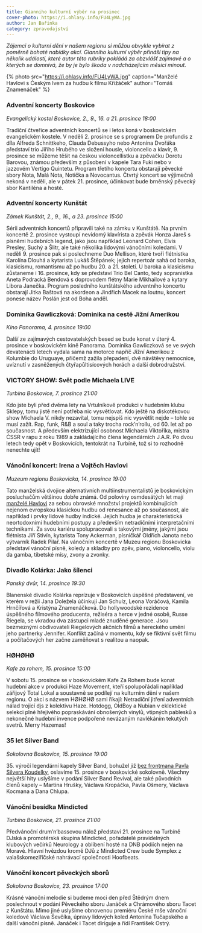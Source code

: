 ```yaml
---
title: Gianniho kulturní výběr na prosinec
cover-photo: https://i.ohlasy.info/FU4LyWA.jpg
author: Jan Bařinka
category: zpravodajství
---
```


*Zájemci o kulturní dění v našem regionu si můžou obvykle vybírat z poměrně bohaté nabídky akcí. Gianniho kulturní výběr přináší tipy na několik událostí, které autor této rubriky pokládá za obzvlášť zajímavé a o kterých se domnívá, že by je bylo škoda v nadcházejícím měsíci minout.*

{% photo src="https://i.ohlasy.info/FU4LyWA.jpg" caption="Manželé Havlovi s Českým lvem za hudbu k filmu Křižáček" author="Tomáš Znamenáček" %}

### Adventní koncerty Boskovice

*Evangelický kostel Boskovice, 2., 9., 16. a 21. prosince 18:00*

Tradiční čtveřice adventních koncertů se i letos koná v boskovickém evangelickém kostele. V neděli 2. prosince se s programem De profundis z díla Alfreda Schnittkeho, Clauda Debussyho nebo Antonína Dvořáka představí trio Jiřího Hrubého ve složení housle, violoncello a klavír, 9. prosince se můžeme těšit na českou violoncellistku a zpěvačku Dorotu Barovou, známou především z působení v kapele Tara Fuki nebo v jazzovém Vertigo Quintetu. Program třetího koncertu obstarají pěvecké sbory Nota, Malá Nota, Notička a Novocantus. Čtvrtý koncert se výjimečně nekoná v neděli, ale v pátek 21. prosince, účinkovat bude brněnský pěvecký sbor Kantiléna a hosté.

### Adventní koncerty Kunštát

*Zámek Kunštát, 2., 9., 16., a 23. prosince 15:00*

Sérii adventních koncertů připravili také na zámku v Kunštátě. Na prvním koncertě 2. prosince vystoupí nevidomý klavírista a zpěvák Honza Jareš s písněmi hudebních legend, jako jsou například Leonard Cohen, Elvis Presley, Suchý a Šlitr, ale také několika lidovými vánočními koledami. V neděli 9. prosince pak si poslechneme Duo Mellison, které tvoří flétnistka Karolína Dlouhá a kytarista Lukáš Štěpánek; jejich repertoár sahá od baroka, klasicismu, romantismu až po hudbu 20. a 21. století. U baroka a klasicismu zůstaneme i 16. prosince, kdy se představí Trio Bel Canto, tedy sopranistka Aneta Podracká Bendová s doprovodem flétny Marie Mikhailové a kytary Libora Janečka. Program posledního kunštátského adventního koncertu obstarají Jitka Baštová na akordeon a Jindřich Macek na loutnu, koncert ponese název Poslán jest od Boha anděl.

### Dominika Gawliczková: Dominika na cestě Jižní Amerikou

*Kino Panorama, 4. prosince 19:00*

Další ze zajímavých cestovatelských besed se bude konat v úterý 4. prosince v boskovickém kině Panorama. Dominika Gawliczková se ve svých devatenácti letech vydala sama na motorce napříč Jižní Amerikou z Kolumbie do Uruguaye, přičemž zažila přepadení, dvě návštěvy nemocnice, uvíznutí v zasněžených čtyřapůltisícových horách a další dobrodružství.

### VICTORY SHOW: Svět podle Michaela LIVE

*Turbína Boskovice, 7. prosince 21:00*

Kdo jste byli před dvěma lety na Vrtulníkově produkci v hudebním klubu Sklepy, tomu jistě není potřeba nic vysvětlovat. Kdo ještě na diskotékovou show Michaela V. nikdy nezavítal, tomu nejspíš nic vysvětlit nejde – tohle se musí zažít. Rap, funk, R&B a soul a taky trocha rock’n’rollu, od 60. let až po současnost. A především elektrizující osobnost Michaela Viktoříka, mistra ČSSR v rapu z roku 1989 a zakládajícího člena legendárních J.A.R. Po dvou letech tedy opět v Boskovicích, tentokrát na Turbíně, tož si to rozhodně nenechte ujít!

### Vánoční koncert: Irena a Vojtěch Havlovi

*Muzeum regionu Boskovicka, 14. prosince 19:00*

Tato manželská dvojice alternativních multiinstrumentalistů je boskovickým posluchačům většinou dobře známá. Od poloviny osmdesátých let mají [manželé Havlovi](http://www.ohlasy.info/clanky/2018/04/rozhovor-havlovi.html) za sebou obrovské množství projektů kombinujících nejenom evropskou klasickou hudbu od renesance až po současnost, ale například i prvky lidové hudby indické. Jejich hudba je charakteristická neortodoxními hudebními postupy a především netradičními interpretačními technikami. Za svou kariéru spolupracovali s takovými jmény, jakými jsou flétnista Jiří Stivín, kytarista Tony Ackerman, písničkář Oldřich Janota nebo výtvarník Radek Pilař. Na vánočním koncertě v Muzeu regionu Boskovicka představí vánoční písně, koledy a skladby pro zpěv, piano, violoncello, violu da gamba, tibetské mísy, zvony a zvonky.

### Divadlo Kolárka: Jako šílenci

*Panský dvůr, 14. prosince 19:30*

Blanenské divadlo Kolárka reprízuje v Boskovicích úspěšné představení, ve kterém v režii Jana Doležela účinkují Jan Schulz, Leona Voráčová, Kamila Hrnčířová a Kristýna Znamenáčková. Do hollywoodské rezidence úspěšného filmového producenta, režiséra a herce v jedné osobě, Russe Riegela, se vkradou dva zástupci mladé znuděné generace. Jsou bezmeznými obdivovateli Riegelových akčních filmů a hereckého umění jeho partnerky Jennifer. Konflikt začíná v momentu, kdy se fiktivní svět filmu a počítačových her začne zaměňovat s realitou a naopak.

### HØHØHØ

*Kafe za rohem, 15. prosince 15:00*

V sobotu 15. prosince se v boskovickém Kafe Za Rohem bude konat hudební akce v produkci Haze Movement, kteří spolupořádali například zářijový Total Lokal a soustavně se podílejí na kulturním dění v našem regionu. O akci s názvem HØHØHØ sami říkají: Netradiční jitření adventních nálad trojicí djs z kolektivu Haze. Hotdogg, OldBoy a Nubian v eklektické selekci plné hřejivého popraskávání obnošených vinylů, vtipných pablesků a nekonečné hudební invence podpořené nevázaným navlékáním tekutých svetrů. Merry Hazemas!

### 35 let Silver Band

*Sokolovna Boskovice, 15. prosince 19:00*

35\. výročí legendární kapely Silver Band, bohužel již [bez frontmana Pavla Silvera Koudelky](http://www.ohlasy.info/clanky/2016/07/nekrolog-silver.html), oslavíme 15. prosince v boskovické sokolovně. Všechny největší hity uslyšíme v podání Silver Band Revival, ale také původních členů kapely – Martina Hrušky, Václava Kropáčka, Pavla Ošmery, Václava Kocmana a Dana Chlupa.

### Vánoční besídka Mindicted

*Turbína Boskovice, 21. prosince 21:00*

Předvánoční drum’n’bassovou nálož představí 21. prosince na Turbíně DJská a promotérská skupina Mindicted, pořadatelé pravidelných klubových večírků Neurology a oblíbení hosté na DNB pódiích nejen na Moravě. Hlavní hvězdou kromě DJů z Mindicted Crew bude Symplex z valašskomeziříčské nahrávací společnosti Hoofbeats.

### Vánoční koncert pěveckých sborů

*Sokolovna Boskovice, 23. prosince 17:00*

Krásné vánoční melodie si budeme moci den před Štědrým dnem poslechnout v podání Pěveckého sboru Janáček a Chrámového sboru Tacet z Kunštátu. Mimo jiné uslyšíme obnovenou premiéru České mše vánoční koledové Václava Ševčíka, úpravy lidových koled Antonína Tučapského a další vánoční písně. Janáček i Tacet diriguje a řídí František Ostrý.
